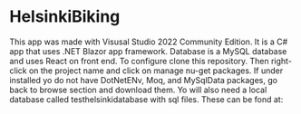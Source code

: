 # HelsinkiBiking

This app was made with Visusal Studio 2022 Community Edition. It is a C# app that uses .NET Blazor app framework. Database is a MySQL database and uses React on front end. 
To configure clone this repository. Then right-click on the project name and click on manage nu-get packages. If under installed yo do not have DotNetENv, Moq, and MySqlData packages, 
go back to browse section and download them. Yo will also need a local database called testhelsinkidatabase with sql files. These can be fond at: 

